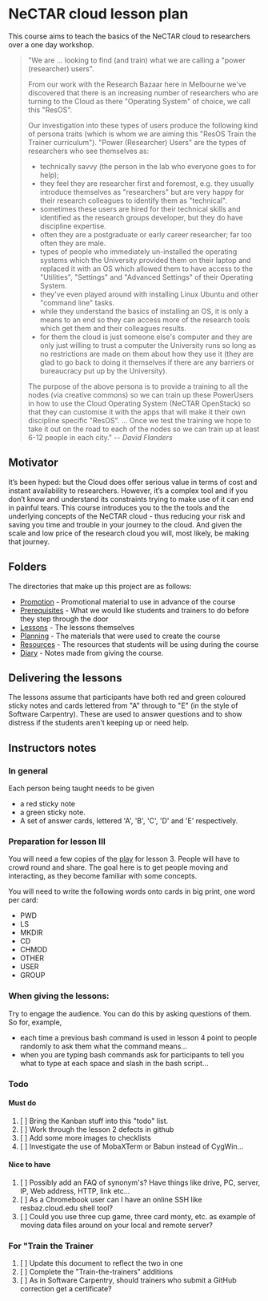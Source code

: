 # NeCTAR cloud lesson plan

This course aims to teach the basics of the NeCTAR cloud to researchers over a one day workshop.

> "We are ... looking to find (and train) what we are calling a "power (researcher) users".  
>
> From our work with the Research Bazaar here in Melbourne we've discovered that there is an increasing number of 
> researchers who are turning to the Cloud as there "Operating System" of choice, we call this "ResOS".
>
> Our investigation into these types of users produce the following kind of persona traits (which is whom we are aiming 
> this "ResOS Train the Trainer curriculum").  "Power (Researcher) Users" are the types of researchers who see 
> themselves as:
>
>* technically savvy (the person in the lab who everyone goes to for help);
>* they feel they are researcher first and foremost, e.g. they usually introduce themselves as "researchers" but are 
>  very happy for their research colleagues to identify them as "technical".
>* sometimes these users are hired for their technical skills and identified as the research groups developer, but they 
>  do have discipline expertise.
>* often they are a postgraduate or early career researcher; far too often they are male.
>* types of people who immediately un-installed the operating systems which the University provided them on their 
>  laptop and replaced it with an OS which allowed them to have access to the "Utilities", "Settings" and 
>  "Advanced Settings" of their Operating System. 
>* they've even played around with installing Linux Ubuntu and other "command line" tasks.
>* while they understand the basics of installing an OS, it is only a means to an end so they can access more of the 
>  research tools which get them and their colleagues results.
>* for them the cloud is just someone else's computer and they are only just willing to trust a computer the University 
>  runs so long as no restrictions are made on them about how they use it (they are glad to go back to doing it 
>  themselves if there are any barriers or bureaucracy put up by the University).
>
> The purpose of the above persona is to provide a training to all the nodes (via creative commons) so we can train up 
> these PowerUsers in how to use the Cloud Operating System (NeCTAR OpenStack) so that they can customise it with the 
> apps that will make it their own discipline specific "ResOS".
> ...
> Once we test the training we hope to take it out on the road to each of the nodes so we can train up at least 
> 6-12 people in each city."
> -- <cite>David Flanders</cite>

## Motivator

It’s been hyped: but the Cloud does offer serious value in terms of cost and instant availability to researchers.
However, it’s a complex tool and if you don’t know and understand its constraints trying to make use of it can end
in painful tears. This course introduces you to the the tools and the underlying concepts of the NeCTAR cloud -
thus reducing your risk and saving you time and trouble in your journey to the cloud. And given the scale and low price 
of the research cloud you will, most likely, be making that journey.

## Folders

The directories that make up this project are as follows:

* [Promotion](Promotion/README.md) - Promotional material to use in advance of the course
* [Prerequisites](Prerequisites/) - What we would like students and trainers to do before they step through the door
* [Lessons](Lessons/) - The lessons themselves
* [Planning](Planning/lesson_plans.md) - The materials that were used to create the course
* [Resources](Resources/) - The resources that students will be using during the course
* [Diary](Dairy/) - Notes made from giving the course.

## Delivering the lessons

The lessons assume that participants have both red and green coloured sticky notes and cards lettered from "A" through
to "E" (in the style of Software Carpentry). These are used to answer questions and to show distress if the students
aren't keeping up or need help.

## Instructors notes

### In general

Each person being taught needs to be given 
    
* a red sticky note 
* a green sticky note.
* A set of answer cards, lettered 'A', 'B', 'C', 'D' and 'E' respectively.

### Preparation for lesson III

You will need a few copies of the [play](https://github.com/resbaz/nectar-cloud-lessons/blob/master/Resources/Play.md) for lesson 3.
People will have to crowd round and share. The goal here is to get people moving and interacting, as they become 
familiar with some concepts.

You will need to write the following words onto cards in big print, one word per card:

* PWD
* LS
* MKDIR
* CD
* CHMOD
* OTHER
* USER
* GROUP

### When giving the lessons:

Try to engage the audience. You can do this by asking questions of them. So for, example, 

* each time a previous bash command is used in lesson 4 point to people randomly to ask them what the command means...
* when you are typing bash commands ask for participants to tell you what to type at each space and slash in 
  the bash script...

### Todo

#### Must do

1. [ ] Bring the Kanban stuff into this "todo" list.
1. [ ] Work through the lesson 2 defects in github
1. [ ] Add some more images to checklists
1. [ ] Investigate the use of MobaXTerm or Babun instead of CygWin...

#### Nice to have

1. [ ] Possibly add an FAQ of synonym's? Have things like drive, PC, server, IP, Web address, HTTP, link etc...
1. [ ] As a Chromebook user can I have an online SSH like resbaz.cloud.edu shell tool?
1. [ ] Could you use three cup game, three card monty, etc. as example of moving data files around on your local and 
       remote server?

### For "Train the Trainer

1. [ ] Update this document to reflect the two in one
1. [ ] Complete the "Train-the-trainers" additions
1. [ ] As in Software Carpentry, should trainers who submit a GitHub correction get a certificate?
